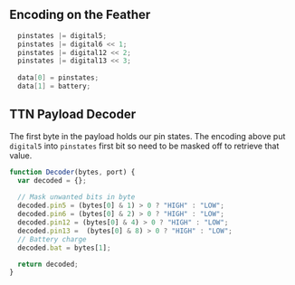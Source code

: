 ## Encoding on the Feather

```cpp
  pinstates |= digital5;
  pinstates |= digital6 << 1;
  pinstates |= digital12 << 2;
  pinstates |= digital13 << 3;
  
  data[0] = pinstates;
  data[1] = battery;
```

## TTN Payload Decoder
The first byte in the payload holds our pin states. The encoding above put `digital5` into `pinstates` first bit so need to be masked off to retrieve that value.

```javascript
function Decoder(bytes, port) {
  var decoded = {};
  
  // Mask unwanted bits in byte
  decoded.pin5 = (bytes[0] & 1) > 0 ? "HIGH" : "LOW";
  decoded.pin6 = (bytes[0] & 2) > 0 ? "HIGH" : "LOW";
  decoded.pin12 = (bytes[0] & 4) > 0 ? "HIGH" : "LOW";
  decoded.pin13 =  (bytes[0] & 8) > 0 ? "HIGH" : "LOW";
  // Battery charge
  decoded.bat = bytes[1];   

  return decoded;
}
```